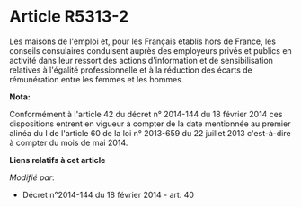 # Article R5313-2

Les maisons de l'emploi et, pour les Français établis hors de France, les  conseils consulaires conduisent auprès des
employeurs privés et publics en activité dans leur ressort des actions d'information et de sensibilisation relatives à
l'égalité professionnelle et à la réduction des écarts de rémunération entre les femmes et les hommes.

**Nota:**

Conformément à l'article 42 du décret n° 2014-144 du 18 février 2014 ces dispositions entrent en vigueur à compter de la date
mentionnée au premier alinéa du I de l'article 60 de la loi n° 2013-659 du 22 juillet 2013 c'est-à-dire à compter du mois de
mai 2014.

**Liens relatifs à cet article**

_Modifié par_:

  - Décret n°2014-144 du 18 février 2014 - art. 40
